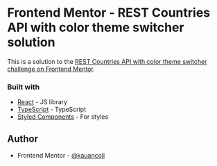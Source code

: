 # Frontend Mentor - REST Countries API with color theme switcher solution

This is a solution to the [REST Countries API with color theme switcher challenge on Frontend Mentor](https://www.frontendmentor.io/challenges/rest-countries-api-with-color-theme-switcher-5cacc469fec04111f7b848ca). 

### Built with

- [React](https://reactjs.org/) - JS library
- [TypeScript](https://www.typescriptlang.org/) - TypeScript
- [Styled Components](https://styled-components.com/) - For styles

## Author

- Frontend Mentor - [@kauancoli](https://www.frontendmentor.io/profile/kauancoli)
